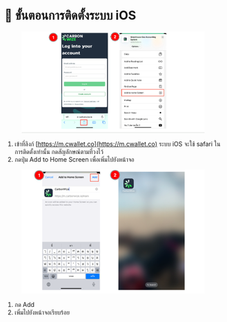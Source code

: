 # 📝 ขั้นตอนการติดตั้งระบบ iOS

<figure><img src="../.gitbook/assets/image (4) (1).png" alt=""><figcaption></figcaption></figure>

1. เข้าที่ลิงก์ [https://m.cwallet.co](https://m.cwallet.co) ระบบ iOS จะใช้ safari ในการติดตั้งเท่านั้น กดสัญลักษณ์ตามที่วงไว้
2. กดปุ่ม Add to Home Screen เพื่อเพิ่มไปยังหน้าจอ



<figure><img src="../.gitbook/assets/image (102).png" alt=""><figcaption></figcaption></figure>

1. กด Add
2. เพิ่มไปยังหน้าจอเรียบร้อย
